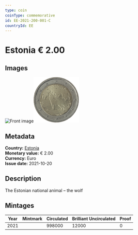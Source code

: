 ```yaml
---
type: coin
coinType: commemorative
id: EE-2021-200-001-C
countryId: EE
---
```


# Estonia € 2.00

## Images

<img src="../../Images/common-2007-200.webp" height="150" alt="Front image"><img src="Images/EE-2021-200-001.webp" height="150" alt="Back image">

## Metadata

**Country:** [Estonia](../../Countries/Estonia/index.md)\
**Monetary value:** € 2.00\
**Currency:** Euro\
**Issue date:** 2021-10-20

## Description
The Estonian national animal – the wolf

## Mintages

| Year | Mintmark | Circulated | Brilliant Uncirculated | Proof |
| ---- | -------- | ---------- | ---------------------- | ----- |
| 2021 |          | 998000     | 12000                  | 0     |
